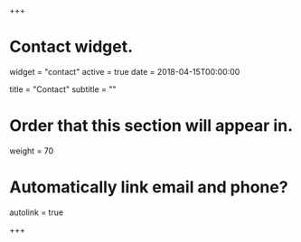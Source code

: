+++
# Contact widget.
widget = "contact"
active = true
date = 2018-04-15T00:00:00

title = "Contact"
subtitle = ""

# Order that this section will appear in.
weight = 70

# Automatically link email and phone?
autolink = true

+++

